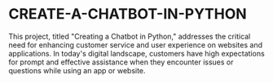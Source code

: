 # CREATE-A-CHATBOT-IN-PYTHON
This project, titled "Creating a Chatbot in Python," addresses the critical need for enhancing customer service and user experience on websites and applications. In today's digital landscape, customers have high expectations for prompt and effective assistance when they encounter issues or questions while using an app or website. 
